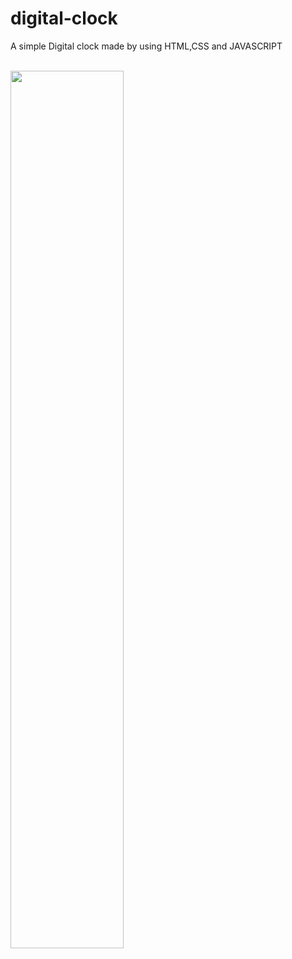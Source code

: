 # digital-clock
<p>A simple Digital clock made by using HTML,CSS and JAVASCRIPT </p>
<br>
<img  src="https://github.com/Manish1102/digital-clock/assets/97330324/b2122631-ae99-4ef6-8000-1a19d63910c9" width="60%" height="60%"  />
